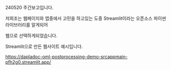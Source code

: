 240520 주간보고입니다.

저희조는 웹페이지와 앱중에서 고민을 하고있는 도중 Streamlit이라는 오픈소스 파이썬 라이브러리를 알게되어

웹으로 선택하게되었습니다.

Streamlit으로 만든 웹사이트 예시입니다.

https://dapladoc-oml-postprocessing-demo-srcappmain-pfh2g0.streamlit.app/
